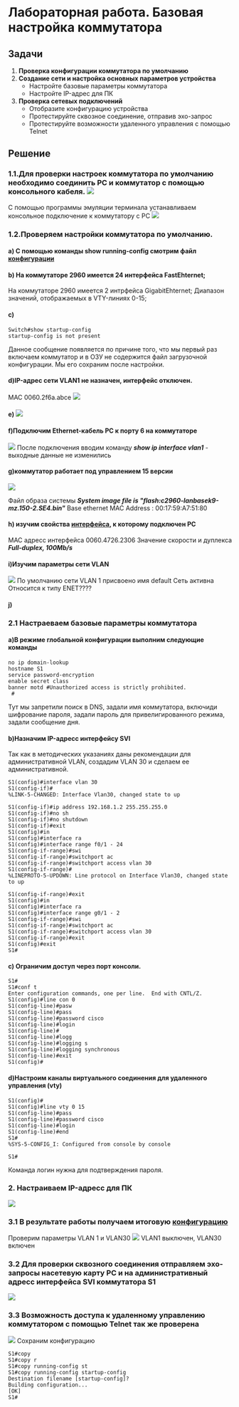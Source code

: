 # Лабораторная работа. Базовая настройка коммутатора
## Задачи
1. **Проверка конфигурации коммутатора по умолчанию**
2. **Создание сети и настройка основных параметров устройства**
    - Настройте базовые параметры коммутатора
    - Настройте IP-адрес для ПК
3. **Проверка сетевых подключений**
    - Отобразите конфигурацию устройства
    - Протестируйте сквозное соединение, отправив эхо-запрос
    - Протестируйте возможности удаленного управления с помощью Telnet

## Решение
### 1.1.Для проверки настроек коммутатора по умолчанию необходимо соединить PC и коммутатор с помощью консольного кабеля. ![](1_consol_cabel.png)

С помощью программы эмуляции терминала устанавливаем консольное подключение к коммутатору с РС
![](2-terminal.png)

### 1.2.Проверяем настройки коммутатора по умолчанию. 
   #### a) С помощью команды show running-config смотрим файл [конфигурации](default_config) 
   #### b) На коммутаторе 2960 имеется 24 интерфейса FastEhternet;
   На коммутаторе 2960 имеется 2 интрфейса GigabitEhternet;
   Диапазон значений, отображаемых в VTY-линиях 0-15; 
   #### c)
```
Switch#show startup-config 
startup-config is not present
 ```
Данное сообщение появляется по причине того, что мы первый раз включаем коммутатор и в ОЗУ не содержится файл загрузочной конфигурации. Мы его сохраним после настройки.

   #### d)IP-адрес сети VLAN1 не назначен, интерфейс отключен.
MAC 0060.2f6a.abce
![](3_VLAN1_down.png)
   #### e) ![](4_VLAN1_down.png)
   #### f)Подключим Ethernet-кабель PC к порту 6 на коммутаторе
![](5_.png)
После подключения вводим команду ***show ip interface vlan1*** - выходные данные не изменились
   #### g)коммутатор работает под управлением 15 версии
![](6_version.png)

Файл образа системы ***System image file is "flash:c2960-lanbasek9-mz.150-2.SE4.bin"***
Base ethernet MAC Address       : 00:17:59:A7:51:80
   #### h) изучим свойства [интерфейса](f06), к которому подключен PC
 
MAC адресс интерфейса 0060.4726.2306
Значение скорости и дуплекса ***Full-duplex, 100Mb/s***
   #### i)Изучим параметры сети VLAN
![](7_show_vlan.png)
По умолчанию сети VLAN 1 присвоено имя default
Сеть активна
Относится к типу ENET????
   #### j)
   
### 2.1 Настраеваем базовые параметры коммутатора
   #### a)В режиме глобальной конфигурации выполним следующие команды
 ```
no ip domain-lookup   
hostname S1
service password-encryption
enable secret class
banner motd #Unauthorized access is strictly prohibited.
  #
 ```
Тут мы запретили поиск в DNS, задали имя коммутатора, включиди шифрование пароля, задали пароль для привелигированного режима, задали сообщение дня.
  #### b)Назначим IP-адресс интерфейсу SVI
Так как в методических указаниях даны рекомендации для административной VLAN, создадим VLAN 30 и сделаем ее административной.
```
S1(config)#interface vlan 30
S1(config-if)#
%LINK-5-CHANGED: Interface Vlan30, changed state to up

S1(config-if)#ip address 192.168.1.2 255.255.255.0
S1(config-if)#no sh
S1(config-if)#no shutdown 
S1(config-if)#exit
S1(config)#in
S1(config)#interface ra
S1(config)#interface range f0/1 - 24
S1(config-if-range)#swi
S1(config-if-range)#switchport ac
S1(config-if-range)#switchport access vlan 30
S1(config-if-range)#
%LINEPROTO-5-UPDOWN: Line protocol on Interface Vlan30, changed state to up

S1(config-if-range)#exit
S1(config)#in
S1(config)#interface ra
S1(config)#interface range g0/1 - 2
S1(config-if-range)#swi
S1(config-if-range)#switchport ac
S1(config-if-range)#switchport access vlan 30
S1(config-if-range)#exit
S1(config)#exit
S1#
```
#### с) Ограничим доступ через порт консоли.
```
S1# 
S1#conf t
Enter configuration commands, one per line.  End with CNTL/Z.
S1(config)#line con 0
S1(config-line)#pasw
S1(config-line)#pass
S1(config-line)#password cisco
S1(config-line)#login
S1(config-line)#
S1(config-line)#logg
S1(config-line)#logging s
S1(config-line)#logging synchronous 
S1(config-line)#exit
S1(config)#
```

#### d)Настроим каналы виртуального соединения для удаленного управления (vty)
```
S1(config)#
S1(config)#line vty 0 15
S1(config-line)#pass
S1(config-line)#password cisco
S1(config-line)#login
S1(config-line)#end
S1#
%SYS-5-CONFIG_I: Configured from console by console

S1#
```
Команда логин нужна для подтверждения пароля.


### 2. Настраиваем IP-адресс для ПК
![](config_PC.png)

### 3.1 В результате работы получаем итоговую [конфигурацию](config)
   Проверим параметры VLAN 1 и VLAN30
   ![](vlan1_vlan30.png)
   VLAN1 выключен, VLAN30 включен
   
### 3.2 Для проверки сквозного соединения отправляем эхо-запросы насетевую карту PC и на административный адресс интерфейса SVI коммутатора S1
![](ping.png)
### 3.3 Возможность доступа к удаленному управлению коммутатором с помощью Telnet так же проверена
![](Telnet.png)
Сохраним конфигурацию
```
S1#copy 
S1#copy r
S1#copy running-config st
S1#copy running-config startup-config 
Destination filename [startup-config]? 
Building configuration...
[OK]
S1#
```
